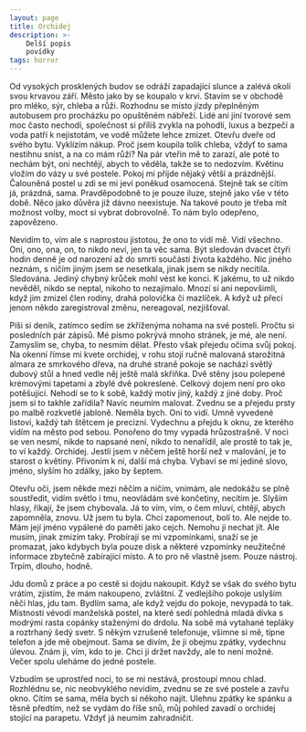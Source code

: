 ```yaml
---
layout: page
title: Orchidej
description: >- 
    Delší popis
    povídky
tags: horror
---
```


Od vysokých prosklených budov se odráží zapadající slunce a zalévá okolí svou krvavou září. Město jako by se koupalo v krvi. Stavím se v obchodě pro mléko, sýr, chleba a růži. Rozhodnu se místo jízdy přeplněným autobusem pro procházku po opuštěném nábřeží. Lidé ani jiní tvorové sem moc často nechodí, společnost si příliš zvykla na pohodlí, luxus a bezpečí a voda patří k nejistotám, ve vodě můžete lehce zmizet. Otevřu dveře od svého bytu. Vyklízím nákup. Proč jsem koupila tolik chleba, vždyť to sama nestihnu sníst, a na co mám růži? Na pár vteřin mě to zarazí, ale poté to nechám být, oni nechtějí, abych to věděla, takže se to nedozvím. Květinu vložím do vázy u své postele. Pokoj mi přijde nějaký větší a prázdnější. Čalouněná postel u zdi se mi jeví poněkud osamocená. Stejně tak se cítím já, prázdná, sama. Pravděpodobně to je pouze iluze, stejně jako vše v této době. Něco jako důvěra již dávno neexistuje. Na takové pouto je třeba mít možnost volby, moct si vybrat dobrovolně. To nám bylo odepřeno, zapovězeno.

Nevidím to, vím ale s naprostou jistotou, že ono to vidí mě. Vidí všechno. Oni, ono, ona, on, to nikdo neví, jen ta věc sama. Být sledován dvacet čtyři hodin denně je od narození až do smrti součástí života každého. Nic jiného neznám, s ničím jiným jsem se nesetkala, jinak jsem se nikdy necítila. Sledována. Jediný chybný krůček mohl vést ke konci. K jakému, to už nikdo nevěděl, nikdo se neptal, nikoho to nezajímalo. Mnozí si ani nepovšimli, když jim zmizel člen rodiny, drahá polovička či mazlíček. A když už přeci jenom někdo zaregistroval změnu, nereagoval, nezjišťoval.

Píši si deník, zatímco sedím se zkříženýma nohama na své posteli. Pročtu si posledních pár zápisů. Mé písmo pokrývá mnoho stránek, je mé, ale není. Zamyslím se, chyba, to nesmím dělat. Přesto však přejedu očima svůj pokoj. Na okenní římse mi kvete orchidej, v rohu stojí ručně malovaná starožitná almara ze smrkového dřeva, na druhé straně pokoje se nachází světlý dubový stůl a hned vedle něj ještě malá skříňka. Dvě stěny jsou polepené krémovými tapetami a zbylé dvě pokreslené. Celkový dojem není pro oko potěšující. Nehodí se to k sobě, každý motiv jiný, každý z jiné doby. Proč jsem si to takhle zařídila? Navíc neumím malovat. Zvednu se a přejedu prsty po malbě rozkvetlé jabloně. Neměla bych. Oni to vidí. Umně vyvedené listoví, každý tah štětcem je precizní. Vydechnu a přejdu k oknu, ze kterého vidím na město pod sebou. Ponořeno do tmy vypadá hrůzostrašně. V noci se ven nesmí, nikde to napsané není, nikdo to nenařídil, ale prostě to tak je, to ví každý. Orchidej. Jestli jsem v něčem ještě horší než v malování, je to starost o květiny. Přivoním k ní, další má chyba. Vybaví se mi jediné slovo, jméno, slyším ho zdálky, jako by šeptem.

Otevřu oči, jsem někde mezi něčím a ničím, vnímám, ale nedokážu se plně soustředit, vidím světlo i tmu, neovládám své končetiny, necítím je. Slyším hlasy, říkají, že jsem chybovala. Já to vím, vím, o čem mluví, chtějí, abych zapomněla, znovu. Už jsem tu byla. Chci zapomenout, bolí to. Ale nejde to. Mám její jméno vypálené do paměti jako cejch. Nemohu ji nechat jít. Ale musím, jinak zmizím taky. Probírají se mi vzpomínkami, snaží se je promazat, jako kdybych byla pouze disk a některé vzpomínky neužitečné informace zbytečně zabírající místo. A to pro ně vlastně jsem. Pouze nástroj. Trpím, dlouho, hodně.

Jdu domů z práce a po cestě si dojdu nakoupit. Když se však do svého bytu vrátím, zjistím, že mám nakoupeno, zvláštní. Z vedlejšího pokoje uslyším něčí hlas, jdu tam. Bydlím sama, ale když vejdu do pokoje, nevypadá to tak. Místnosti vévodí manželská postel, na které sedí pohledná mladá dívka s modrými rasta copánky staženými do drdolu. Na sobě má vytahané tepláky a roztrhaný šedý svetr. S někým vzrušeně telefonuje, všimne si mě, típne telefon a jde mě obejmout. Sama se divím, že ji obejmu zpátky, vydechnu úlevou. Znám ji, vím, kdo to je. Chci ji držet navždy, ale to není možné. Večer spolu uleháme do jedné postele.

Vzbudím se uprostřed noci, to se mi nestává, prostoupí mnou chlad. Rozhlédnu se, nic neobvyklého nevidím, zvednu se ze své postele a zavřu okno. Cítím se sama, měla bych si někoho najít. Ulehnu zpátky ke spánku a těsně předtím, než se vydám do říše snů, můj pohled zavadí o orchidej stojící na parapetu. Vždyť já neumím zahradničit.